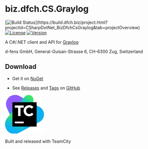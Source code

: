 # biz.dfch.CS.Graylog
[![Build Status](https://build.dfch.biz/app/rest/builds/buildType:(id:CSharpDotNet_BizDfchCsGraylog_Build)/statusIcon)](https://build.dfch.biz/project.html?projectId=CSharpDotNet_BizDfchCsGraylog&tab=projectOverview)
[![License](https://img.shields.io/badge/license-Apache%20License%202.0-blue.svg)](https://github.com/dfensgmbh/biz.dfch.CS.Graylog/blob/master/LICENSE)
[![Version](https://img.shields.io/nuget/v/biz.dfch.CS.Graylog.Client.svg)](https://www.nuget.org/packages/biz.dfch.CS.Graylog.Client/)

A C#/.NET client and API for [Graylog](https://www.graylog.org/)

d-fens GmbH, General-Guisan-Strasse 6, CH-6300 Zug, Switzerland

## Download

* Get it on [NuGet](https://www.nuget.org/packages/biz.dfch.CS.Graylog.Client/)

* See [Releases](https://github.com/dfensgmbh/biz.dfch.CS.Graylog/releases) and [Tags](https://github.com/dfensgmbh/biz.dfch.CS.Graylog/tags) on [GitHub](https://github.com/dfensgmbh/biz.dfch.CS.Graylog)

[![TeamCity Logo](https://github.com/dfensgmbh/biz.dfch.CS.Graylog/blob/develop/TeamCity.png)](https://www.jetbrains.com/teamcity/)

Built and released with TeamCity
